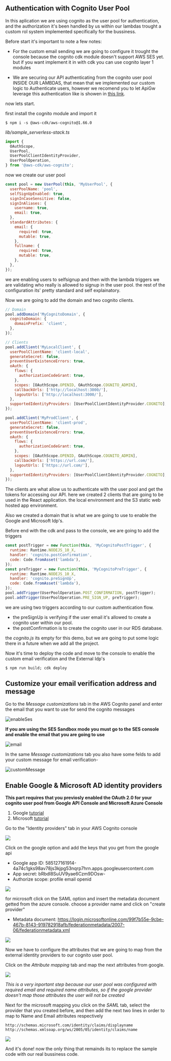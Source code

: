 ## Authentication with Cognito User Pool

In this aplication we are using cognito as the user pool for authentication, and the authorization it's been handled by us within our lambdas trought a custom rol system implemented specifically for the bussiness.

Before start it's important to note a few notes:

- For the custom email sending we are going to configure it trought the console because the cognito cdk module doesn't support AWS SES yet. but if you want implement it in with cdk you can use cognito layer 1 modules

- We are securing our API authenticating from the cognito user pool INSIDE OUR LAMBDAS, that mean that we implemented our custom logic to Authenticate users, however we recomend you to let ApiGw leverage this authentication like is showen in [this link](https://docs.aws.amazon.com/apigateway/latest/developerguide/apigateway-cross-account-cognito-authorizer.html).

now lets start.

first install the cognito module and import it

`$ npm i -s @aws-cdk/aws-cognito@1.66.0`

_lib/sample_serverless-stack.ts_

```javascript
import {
  OAuthScope,
  UserPool,
  UserPoolClientIdentityProvider,
  UserPoolOperation,
} from '@aws-cdk/aws-cognito';
```

now we create our user pool

```javascript
const pool = new UserPool(this, 'MyUserPool', {
  userPoolName: 'pool',
  selfSignUpEnabled: true,
  signInCaseSensitive: false,
  signInAliases: {
    username: true,
    email: true,
  },
  standardAttributes: {
    email: {
      required: true,
      mutable: true,
    },
    fullname: {
      required: true,
      mutable: true,
    },
  },
});
```

we are enabling users to selfsignup and then with the lambda triggers we are validating who really is allowed to signup in the user pool. the rest of the configuration its' pretty standard and self explainatory.

Now we are going to add the domain and two cognito clients.

```javascript
// Domain
pool.addDomain('MyCognitoDomain', {
  cognitoDomain: {
    domainPrefix: 'client',
  },
});

// Clients
pool.addClient('MyLocalClient', {
  userPoolClientName: 'client-local',
  generateSecret: false,
  preventUserExistenceErrors: true,
  oAuth: {
    flows: {
      authorizationCodeGrant: true,
    },
    scopes: [OAuthScope.OPENID, OAuthScope.COGNITO_ADMIN],
    callbackUrls: ['http://localhost:3000/'],
    logoutUrls: ['http://localhost:3000/'],
  },
  supportedIdentityProviders: [UserPoolClientIdentityProvider.COGNITO],
});

pool.addClient('MyProdClient', {
  userPoolClientName: 'client-prod',
  generateSecret: false,
  preventUserExistenceErrors: true,
  oAuth: {
    flows: {
      authorizationCodeGrant: true,
    },
    scopes: [OAuthScope.OPENID, OAuthScope.COGNITO_ADMIN],
    callbackUrls: ['https://url.com/'],
    logoutUrls: ['https://url.com/'],
  },
  supportedIdentityProviders: [UserPoolClientIdentityProvider.COGNITO],
});
```

The clients are what allow us to authenticate with the user pool and get the tokens for accessing our API. here we created 2 clients that are going to be used in the React application. the local environment and the S3 static web hosted app environment.

Also we created a domain that is what we are going to use to enable the Google and Microsoft Idp's.

Before end with the cdk and pass to the console, we are going to add the triggers

```javascript
const postTrigger = new Function(this, 'MyCognitoPostTrigger', {
  runtime: Runtime.NODEJS_10_X,
  handler: 'cognito.postConfirmation',
  code: Code.fromAsset('lambda'),
});
const preTrigger = new Function(this, 'MyCognitoPreTrigger', {
  runtime: Runtime.NODEJS_10_X,
  handler: 'cognito.preSignUp',
  code: Code.fromAsset('lambda'),
});
pool.addTrigger(UserPoolOperation.POST_CONFIRMATION, postTrigger);
pool.addTrigger(UserPoolOperation.PRE_SIGN_UP, preTrigger);
```

we are using two triggers according to our custom authentication flow.

- the preSignUp is verifying if the user email it's allowed to create a cognito user within our pool.
- the postConfirmation is to create the cognito user in our RDS database.

the _cognito.js_ its empty for this demo, but we are going to put some logic there in a future when we add all the project.

Now it's time to deploy the code and move to the console to enable the custom email verification and the External Idp's

`$ npm run build; cdk deploy`

## Customize your email verification address and message

Go to the _Message customizations_ tab in the AWS Cognito panel and enter the email that you want to use for send the cognito messages

![enableSes](2.jpg)

**If you are using the SES Sandbox mode you must go to the SES console and enable the email that you are going to use**

![email](1.jpg)

In the same _Message customizations_ tab you also have some felds to add your custom message for email verification-

![customMessage](3.jpg)

## Enable Google & Microsoft AD identity providers

**This part requires that you previosly enabled the OAuth 2.0 for your cognito user pool from Google API Console and Microsoft Azure Console**

1. Google [tutorial]()
2. Microsoft [tutorial](https://www.youtube.com/watch?v=QHoOChLVv_k&ab_channel=AWSFull-Stack)

Go to the "Identity providers" tab in your AWS Cognito console

![](4.jpg)

Click on the google option and add the keys that you get from the google api

- Google app ID: 585127161914-4a74c1gks98av78js3kjpg53nqrp7hrn.apps.googleusercontent.com
- App secret: bRbdl8SuUV9yae6Czm9DOsw-
- Authorize scope: profile email openid

![](5.jpg)

for microsoft click on the SAML option and insert the metadata document getted from the azure console. choose a provider name and click on "create provider"

- Metadata document: https://login.microsoftonline.com/99f7b55e-9cbe-467b-8143-919782918afb/federationmetadata/2007-06/federationmetadata.xml

![](6.jpg)

Now we have to configure the attributes that we are going to map from the external identity providers to our cognito user pool.

Click on the _Attribute mapping_ tab and map the next attributes from google.

![](7.jpg)

_This is a very inportant step because our user pool was configured with required email and required name attributes, so if the google provider doesn't map those attributes the user will not be created_

Next for the microsoft mapping you click on the _SAML_ tab, select the provider that you created before, and then add the next two lines in order to map to Name and Email attributes respectively

```
http://schemas.microsoft.com/identity/claims/displayname
http://schemas.xmlsoap.org/ws/2005/05/identity/claims/name
```

![](9.jpg)

And it's done! now the only thing that remainds its to replace the sample code with our real bussiness code.
